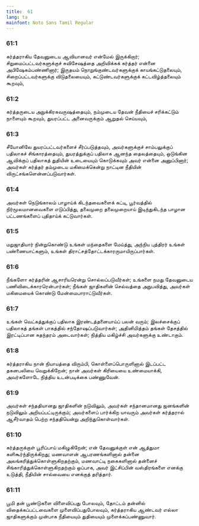 ```yaml
---
title:  61
lang: ta
mainfont: Noto Sans Tamil Regular
---
```


###  61:1

கர்த்தராகிய தேவனுடைய ஆவியானவர் என்மேல் இருக்கிறார்; சிறுமைப்பட்டவர்களுக்குச் சுவிசேஷத்தை அறிவிக்கக் கர்த்தர் என்னை அபிஷேகம்பண்ணினார்; இருதயம் நொறுங்குண்டவர்களுக்குக் காயங்கட்டுதலையும், சிறைப்பட்டவர்களுக்கு விடுதலையையும், கட்டுண்டவர்களுக்குக் கட்டவிழ்த்தலையும் கூறவும்,

###  61:2

கர்த்தருடைய அநுக்கிரகவருஷத்தையும், நம்முடைய தேவன் நீதியைச் சரிக்கட்டும் நாளையும் கூறவும், துயரப்பட்ட அனைவருக்கும் ஆறுதல் செய்யவும்,

###  61:3

சீயோனிலே துயரப்பட்டவர்களைச் சீர்ப்படுத்தவும், அவர்களுக்குச் சாம்பலுக்குப் பதிலாகச் சிங்காரத்தையும், துயரத்துக்குப் பதிலாக ஆனந்த தைலத்தையும், ஒடுங்கின ஆவிக்குப் பதிலாகத் துதியின் உடையையும் கொடுக்கவும் அவர் என்னை அனுப்பினார்; அவர்கள் கர்த்தர் தம்முடைய மகிமைக்கென்று நாட்டின நீதியின் விருட்சங்களென்னப்படுவார்கள்.

###  61:4

அவர்கள் நெடுங்காலம் பாழாய்க் கிடந்தவைகளைக் கட்டி, பூர்வத்தில் நிர்மூலமானவைகளை எடுப்பித்து, தலைமுறை தலைமுறையாய் இடிந்துகிடந்த பாழான பட்டணங்களைப் புதிதாய்க் கட்டுவார்கள்.

###  61:5

மறுஜாதியார் நின்றுகொண்டு உங்கள் மந்தைகளை மேய்த்து, அந்நிய புத்திரர் உங்கள் பண்ணையாட்களும், உங்கள் திராட்சத்தோட்டக்காரருமாயிருப்பார்கள்.

###  61:6

நீங்களோ கர்த்தரின் ஆசாரியரென்று சொல்லப்படுவீர்கள்; உங்களை நமது தேவனுடைய பணிவிடைக்காரரென்பார்கள்; நீங்கள் ஜாதிகளின் செல்வத்தை அநுபவித்து, அவர்கள் மகிமையைக் கொண்டு மேன்மைபாராட்டுவீர்கள்.

###  61:7

உங்கள் வெட்கத்துக்குப் பதிலாக இரண்டத்தனையாய்ப் பலன் வரும்; இலச்சைக்குப் பதிலாகத் தங்கள் பாகத்தில் சந்தோஷப்படுவார்கள்; அதினிமித்தம் தங்கள் தேசத்தில் இரட்டிப்பான சுதந்தரம் அடைவார்கள்; நித்திய மகிழ்ச்சி அவர்களுக்கு உண்டாகும்.

###  61:8

கர்த்தராகிய நான் நியாயத்தை விரும்பி, கொள்ளைப்பொருளினால் இடப்பட்ட தகனபலியை வெறுக்கிறேன்; நான் அவர்கள் கிரியையை உண்மையாக்கி, அவர்களோடே நித்திய உடன்படிக்கை பண்ணுவேன்.

###  61:9

அவர்கள் சந்ததியானது ஜாதிகளின் நடுவிலும், அவர்கள் சந்தானமானது ஜனங்களின் நடுவிலும் அறியப்பட்டிருக்கும்; அவர்களைப் பார்க்கிற யாவரும் அவர்கள் கர்த்தரால் ஆசீர்வாதம் பெற்ற சந்ததியென்று அறிந்துகொள்வார்கள்.

###  61:10

கர்த்தருக்குள் பூரிப்பாய் மகிழுகிறேன்; என் தேவனுக்குள் என் ஆத்துமா களிகூர்ந்திருக்கிறது; மணவாளன் ஆபரணங்களினால் தன்னை அலங்கரித்துக்கொள்ளுகிறதற்கும், மணவாட்டி நகைகளினால் தன்னைச் சிங்காரித்துக்கொள்ளுகிறதற்கும் ஒப்பாக, அவர் இட்சிப்பின் வஸ்திரங்களை எனக்கு உடுத்தி, நீதியின் சால்வையை எனக்குத் தரித்தார்.

###  61:11

பூமி தன் பூண்டுகளை விளைவிப்பது போலவும், தோட்டம் தன்னில் விதைக்கப்பட்டவைகளை முளைவிப்பதுபோலவும், கர்த்தராகிய ஆண்டவர் எல்லா ஜாதிகளுக்கும் முன்பாக நீதியையும் துதியையும் முளைக்கப்பண்ணுவார்.

